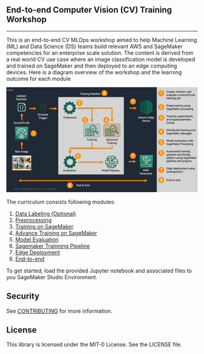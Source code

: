 ## End-to-end Computer Vision (CV) Training Workshop
---

This is an end-to-end CV MLOps workshop aimed to help Machine Learning (ML) and Data Science (DS) teams build relevant AWS and SageMaker competencies for an enterprise scale solution. The content is derived from a real world CV use case where an image classification model is developed and trained on SageMaker and then deployed to an edge computing devices. Here is a diagram overview of the workshop and the learning outcome for each module

![Workshop Overview](statics/cv-workshop-overview.png)


The curriculum consists following modules:

1. [Data Labeling (Optional)](01_groundtruth(optional)/README.md)
2. [Preprocessing](02_preprocessing/README.md)
3. [Training on SageMaker](03_training/README.md)
4. [Advance Training on SageMaker](04_advanced_training/README.md)
5. [Model Evaluation](05_model_evaluation/README.md)
6. [Sagemaker Trainning Pipeline](06_training_pipeline/README.md)
7. [Edge Deployment](07_edge_deployment/README.md)
8. [End-to-end](08_end-to-end/README.md)

To get started, load the provided Jupyter notebook and associated files to you SageMaker Studio Environment.

## Security

See [CONTRIBUTING](CONTRIBUTING.md#security-issue-notifications) for more information.

## License

This library is licensed under the MIT-0 License. See the LICENSE file.